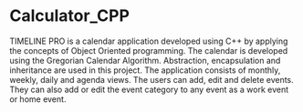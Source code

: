 # Calculator_CPP
TIMELINE PRO is a calendar application developed using C++ by applying the concepts of Object Oriented programming. The calendar is developed using the Gregorian Calendar Algorithm. Abstraction, encapsulation and inheritance are used in this project. The application consists of monthly, weekly, daily and agenda views. The users can add, edit and delete events. They can also add or edit the event category to any event as a work event or home event.
